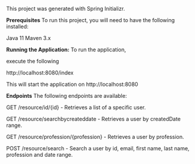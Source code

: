 This project was generated with Spring Initializr.

**Prerequisites**
To run this project, you will need to have the following installed:

Java 11
Maven 3.x

**Running the Application:** To run the application,


execute the following

http://localhost:8080/index

This will start the application on http://localhost:8080

**Endpoints**
The following endpoints are available:

GET /resource/id/{id} - Retrieves a list of a specific user.

GET /resource/searchbycreateddate - Retrieves a user by createdDate range.

GET /resource/profession/{profession} - Retrieves a user by profession.

POST /resource/search - Search a user by id, email, first name, last name, profession and date range.

